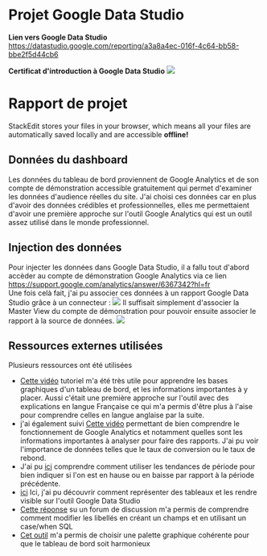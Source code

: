 # Projet Google Data Studio

 **Lien vers Google Data Studio**
https://datastudio.google.com/reporting/a3a8a4ec-016f-4c64-bb58-bbe2f5d44cb6

 **Certificat d'introduction à Google Data Studio**
<img src="https://www.pixenli.com/image/i5nP4VOn">
# Rapport de projet

StackEdit stores your files in your browser, which means all your files are automatically saved locally and are accessible **offline!**

## Données du dashboard

Les données du tableau de bord proviennent de Google Analytics et de son compte de démonstration accessible gratuitement qui permet d'examiner les données d'audience réelles du site.
J'ai choisi ces données car en plus d'avoir des données crédibles et professionnelles, elles me permettaient d'avoir une première approche sur l'outil Google Analytics qui est un outil assez utilisé dans le monde professionnel.
## Injection des données

Pour injecter les données dans Google Data Studio, il a fallu tout d'abord accèder au compte de démonstration Google Analytics via ce lien https://support.google.com/analytics/answer/6367342?hl=fr <br>
Une fois celà fait, j'ai pu associer ces données à un rapport Google Data Studio grâce à un connecteur :
<img src="https://www.pixenli.com/image/fs22VnAv">
Il suffisait simplement d'associer la Master View du compte de démonstration pour pouvoir ensuite associer le rapport à la source de données.
<img src="https://www.pixenli.com/image/JL0rm5Fb">


## Ressources externes utilisées
<p>Plusieurs ressources ont été utilisées 
<ul>
<li> <a href ="https://www.youtube.com/watch?v=4xmyomDMnnc&feature=youtu.be"> Cette vidéo</a>  tutoriel m'a été très utile pour apprendre les bases graphiques d'un tableau de bord, et les informations importantes à y placer. Aussi c'était une première approche sur l'outil avec des explications en langue Française ce qui m'a permis d'être plus à l'aise pour comprendre celles en langue anglaise par la suite.</li>
<li>  j'ai également suivi <a href ="https://www.youtube.com/watch?v=p42a3WPGq5M"> Cette vidéo</a>  permettant de bien comprendre le fonctionnement de Google Analytics et notamment quelles sont les informations importantes à analyser pour faire des rapports. J'ai pu voir l'importance de données telles que le taux de conversion ou le taux de rebond.</li>
<li> J'ai pu <a href ="https://www.youtube.com/watch?v=zHpxMIiJrTA&feature=youtu.be"> ici</a>  comprendre comment utiliser les tendances de période pour bien indiquer si l'on est en hause ou en baisse par rapport à la période précédente. </li>
<li> <a href ="https://www.youtube.com/watch?v=FkxaBRiXlVc&feature=youtu.be "> ici</a>   Ici, j'ai pu découvrir comment  représenter des tableaux et les rendre visible sur l'outil Google Data Studio</li>
<li> <a href ="https://support.google.com/datastudio/thread/18303668?hl=en"> Cette réponse</a>   su un forum de discussion m'a permis de comprendre comment modifier les libellés en créant un champs et en utilisant un case/when SQL</li>
<li> <a href ="https://coolors.co"> Cet outil</a>   m'a permis de choisir une palette graphique cohérente pour que le tableau de bord soit harmonieux</li>

</ul>

